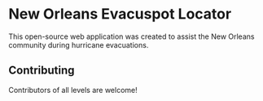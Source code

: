 # New Orleans Evacuspot Locator

This open-source web application was created to assist the New Orleans community during hurricane evacuations.

## Contributing

Contributors of all levels are welcome!
